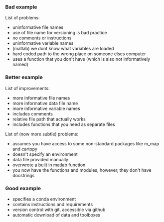 ### Bad example

List of problems:

* uninformative file names
* use of file name for versioning is bad practice
* no comments or instructions
* uninformative variable names
* (matlab) we dont know what variables are loaded
* hard coded path to the wrong place on someone elses computer
* uses a function that you don't have (which is also not informatively named)

### Better example

List of improvements:

* more informative file names
* more informative data file name
* more informative variable names
* includes comments
* relative file path that actually works
* includes functions that you need as separate files

List of (now more subtle) problems:

* assumes you have access to some non-standard packages like m_map and cartopy
* doesn't specify an environment
* data file provided manually
* overwrote a built in matlab function
* you now have the functions and modules, however, they don't have docstrings

### Good example

* specifies a conda environment
* contains instructions and requirements
* version control with git, accessible via github
* automatic download of data and toolboxes